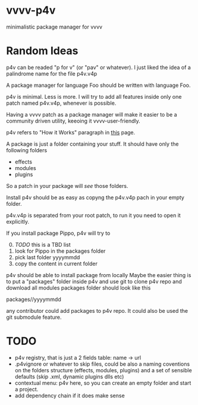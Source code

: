 vvvv-p4v
========

minimalistic package manager for vvvv

Random Ideas
============

p4v can be readed "p for v" (or "pav" or whatever). I just liked the idea of a palindrome name for the file p4v.v4p

A package manager for language Foo should be written with language Foo.

p4v is minimal. Less is more. I will try to add all features inside only one patch named p4v.v4p, whenever is possible.

Having a vvvv patch as a package manager will make it easier to be a community driven utility, keeoing it vvvv-user-friendly.

p4v refers to "How it Works" paragraph in [this](http://vvvv.org/documentation/nodes-and-paths) page.

A package is just a folder containing your stuff. It should have only the following folders

* effects
* modules
* plugins

So a patch in your package will _see_ those folders.

Install p4v should be as easy as copyng the p4v.v4p pach in your empty folder.

p4v.v4p is separated from your root patch, to run it you need to open it explicitly.

If you install package Pippo, p4v will try to

0. *TODO* this is a TBD list
1. look for Pippo in the packages folder
2. pick last folder yyyymmdd 
3. copy the content in current folder

p4v should be able to install package from locally
Maybe the easier thing is to put a "packages" folder inside p4v and use git to clone p4v repo and download all modules
packages folder should look like this

packages/<package name>/yyyymmdd

any contributor could add packages to p4v repo. It could also be used the git submodule feature.


TODO
====

* p4v registry, that is just a 2 fields table: name -> url
* .p4vignore or whatever to skip files, could be also a naming coventions on the folders structure (effects, modules, plugins) and a set of sensible defaults (skip .xml, dynamic plugins dlls etc)
* contextual menu: p4v here, so you can create an empty folder and start a project.
* add dependency chain if it does make sense
